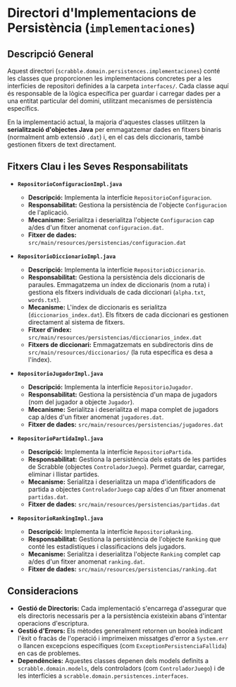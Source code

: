# Directori d'Implementacions de Persistència (`implementaciones`)

## Descripció General

Aquest directori (`scrabble.domain.persistences.implementaciones`) conté les classes que proporcionen les implementacions concretes per a les interfícies de repositori definides a la carpeta `interfaces/`. Cada classe aquí és responsable de la lògica específica per guardar i carregar dades per a una entitat particular del domini, utilitzant mecanismes de persistència específics.

En la implementació actual, la majoria d'aquestes classes utilitzen la **serialització d'objectes Java** per emmagatzemar dades en fitxers binaris (normalment amb extensió `.dat`) i, en el cas dels diccionaris, també gestionen fitxers de text directament.

## Fitxers Clau i les Seves Responsabilitats

-   **`RepositorioConfiguracionImpl.java`**
    -   **Descripció:** Implementa la interfície `RepositorioConfiguracion`.
    -   **Responsabilitat:** Gestiona la persistència de l'objecte `Configuracion` de l'aplicació.
    -   **Mecanisme:** Serialitza i deserialitza l'objecte `Configuracion` cap a/des d'un fitxer anomenat `configuracion.dat`.
    -   **Fitxer de dades:** `src/main/resources/persistencias/configuracion.dat`

-   **`RepositorioDiccionarioImpl.java`**
    -   **Descripció:** Implementa la interfície `RepositorioDiccionario`.
    -   **Responsabilitat:** Gestiona la persistència dels diccionaris de paraules. Emmagatzema un índex de diccionaris (nom a ruta) i gestiona els fitxers individuals de cada diccionari (`alpha.txt`, `words.txt`).
    -   **Mecanisme:** L'índex de diccionaris es serialitza (`diccionarios_index.dat`). Els fitxers de cada diccionari es gestionen directament al sistema de fitxers.
    -   **Fitxer d'índex:** `src/main/resources/persistencias/diccionarios_index.dat`
    -   **Fitxers de diccionari:** Emmagatzemats en subdirectoris dins de `src/main/resources/diccionarios/` (la ruta específica es desa a l'índex).

-   **`RepositorioJugadorImpl.java`**
    -   **Descripció:** Implementa la interfície `RepositorioJugador`.
    -   **Responsabilitat:** Gestiona la persistència d'un mapa de jugadors (nom del jugador a objecte `Jugador`).
    -   **Mecanisme:** Serialitza i deserialitza el mapa complet de jugadors cap a/des d'un fitxer anomenat `jugadores.dat`.
    -   **Fitxer de dades:** `src/main/resources/persistencias/jugadores.dat`

-   **`RepositorioPartidaImpl.java`**
    -   **Descripció:** Implementa la interfície `RepositorioPartida`.
    -   **Responsabilitat:** Gestiona la persistència dels estats de les partides de Scrabble (objectes `ControladorJuego`). Permet guardar, carregar, eliminar i llistar partides.
    -   **Mecanisme:** Serialitza i deserialitza un mapa d'identificadors de partida a objectes `ControladorJuego` cap a/des d'un fitxer anomenat `partidas.dat`.
    -   **Fitxer de dades:** `src/main/resources/persistencias/partidas.dat`

-   **`RepositorioRankingImpl.java`**
    -   **Descripció:** Implementa la interfície `RepositorioRanking`.
    -   **Responsabilitat:** Gestiona la persistència de l'objecte `Ranking` que conté les estadístiques i classificacions dels jugadors.
    -   **Mecanisme:** Serialitza i deserialitza l'objecte `Ranking` complet cap a/des d'un fitxer anomenat `ranking.dat`.
    -   **Fitxer de dades:** `src/main/resources/persistencias/ranking.dat`

## Consideracions

-   **Gestió de Directoris:** Cada implementació s'encarrega d'assegurar que els directoris necessaris per a la persistència existeixin abans d'intentar operacions d'escriptura.
-   **Gestió d'Errors:** Els mètodes generalment retornen un booleà indicant l'èxit o fracàs de l'operació i imprimeixen missatges d'error a `System.err` o llancen excepcions específiques (com `ExceptionPersistenciaFallida`) en cas de problemes.
-   **Dependències:** Aquestes classes depenen dels models definits a `scrabble.domain.models`, dels controladors (com `ControladorJuego`) i de les interfícies a `scrabble.domain.persistences.interfaces`. 